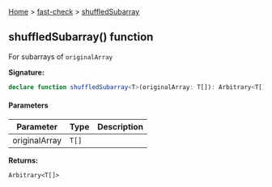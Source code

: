 [Home](/) &gt; [fast-check](../fast-check.md) &gt; [shuffledSubarray](shuffledSubarray.md)

## shuffledSubarray() function

For subarrays of `originalArray`

<b>Signature:</b>

```typescript
declare function shuffledSubarray<T>(originalArray: T[]): Arbitrary<T[]>;
```

#### Parameters

|  Parameter | Type | Description |
|  --- | --- | --- |
|  originalArray | <code>T[]</code> |  |

<b>Returns:</b>

`Arbitrary<T[]>`


